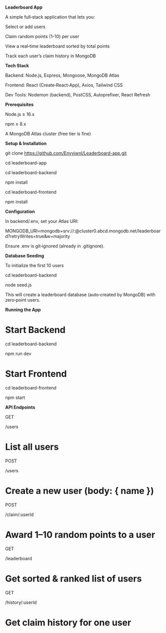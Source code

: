 **Leaderboard App**

A simple full‑stack application that lets you:

Select or add users

Claim random points (1–10) per user

View a real‑time leaderboard sorted by total points

Track each user’s claim history in MongoDB

**Tech Stack**

Backend: Node.js, Express, Mongoose, MongoDB Atlas

Frontend: React (Create‑React‑App), Axios, Tailwind CSS

Dev Tools: Nodemon (backend), PostCSS, Autoprefixer, React Refresh

**Prerequisites**

Node.js ≥ 16.x

npm ≥ 8.x

A MongoDB Atlas cluster (free tier is fine)

**Setup & Installation**

git clone https://github.com/Envyiwnl/Leaderboard-app.git

cd leaderboard-app

cd leaderboard-backend

npm install

cd leaderboard-frontend

npm install

**Configuration**

In backend/.env, set your Atlas URI:

MONGODB_URI=mongodb+srv://<user>:<pass>@cluster0.abcd.mongodb.net/leaderboard?retryWrites=true&w=majority

Ensure .env is git‑ignored (already in .gitignore).

**Database Seeding**

To initialize the first 10 users

cd leaderboard-backend

node seed.js

This will create a leaderboard database (auto‑created by MongoDB) with zero‑point users.

**Running the App**

# Start Backend

cd leaderboard-backend

npm run dev

# Start Frontend

cd leaderboard-frontend

npm start

**API Endpoints**

GET

/users

# List all users

POST

/users

# Create a new user (body: { name })

POST

/claim/:userId

# Award 1–10 random points to a user

GET

/leaderboard

# Get sorted & ranked list of users

GET

/history/:userId

# Get claim history for one user


